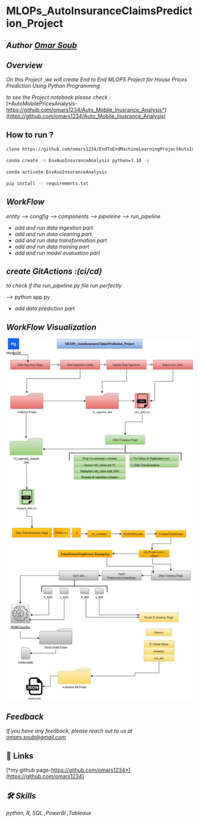 

# MLOPs_AutoInsuranceClaimsPrediction_Project

## *Author  [Omar Soub](https://github.com/omars1234)*

## *Overview*

*On this Project ,we will create End to End MLOPS Project for House Prices Prediction Using Python Programming*


*to see the Project notebook please check :*  
[*AutoMobilePricesAnalysis-https://github.com/omars1234/Auto_Mobile_Inusrance_Analysis*](https://github.com/omars1234/Auto_Mobile_Inusrance_Analysis) 




## How to run ?

```bash
clone https://github.com/omars1234/EndToEndMachineLearningProjectAutoInsuranceClaimsPrediction.git
```

```bash
conda create -n EnvAuoInsuranceAnalysis python=3.10 -y
```

```bash
conda activate EnvAuoInsuranceAnalysis
```

```bash
pip install -r requirements.txt
```

## *WorkFlow*

*entity --> congfig --> components --> pipeleine --> run_pipeline*


* *add and run data ingestion part*  
* *add and run data cleaning part*  
* *add and run data transformation part*  
* *add and run data training part*  
* *add and run model evaluation part*   
## *create GitActions :(ci/cd)*

*to check if the run_pipeline.py file run perfectly*  

 --> python app.py  
* *add data prediction part*  


## *WorkFlow Visualization*


![log](MLOPs_AutoInsuranceClaimsPrediction_Project.jpg)





## *Feedback*

*If you have any feedback, please reach out to us at omars.soub@gmail.com*

## 🔗 Links

[*my github page-https://github.com/omars1234*](https://github.com/omars1234)

## *🛠 Skills*
*python, R, SQL ,PowerBi ,Tableaue*